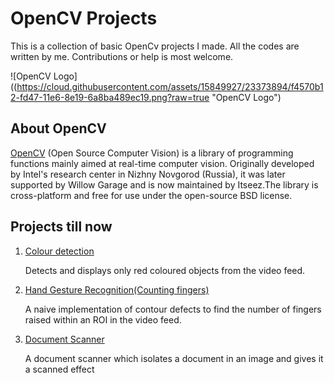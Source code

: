 # OpenCV Projects
This is a collection of basic OpenCv projects I made. All the codes are written by me. Contributions or help is most welcome.

![OpenCV Logo]((https://cloud.githubusercontent.com/assets/15849927/23373894/f4570b12-fd47-11e6-8e19-6a8ba489ec19.png?raw=true "OpenCV Logo")

## About OpenCV
[OpenCV](https://en.wikipedia.org/wiki/OpenCV) (Open Source Computer Vision) is a library of programming functions mainly aimed at real-time computer vision. Originally      developed by Intel's research center in Nizhny Novgorod (Russia), it was later supported by Willow Garage and is now maintained by Itseez.The library is cross-platform and free for use under the open-source BSD license.

## Projects till now
1. [Colour detection](https://github.com/Poirot1729/Open-CV/tree/master/Color%20Detection)
   
   Detects and displays only red coloured objects from the video feed. 

2. [Hand Gesture Recognition(Counting fingers)](https://github.com/Poirot1729/Open-CV/tree/master/Hand%20Gesture%20Recognition)
   
   A naive implementation of contour defects to find the number of fingers raised within an ROI in the video feed. 

3. [Document Scanner](https://github.com/Poirot1729/Open-CV/tree/master/Document%20Scanner)
   
   A document scanner which isolates a document in an image and gives it a scanned effect
   
